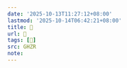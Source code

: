 ```yaml
---
date: '2025-10-13T11:27:12+08:00'
lastmod: '2025-10-14T06:42:21+08:00'
title: 󰖋
url: 󰖋
tags: [󰖌]
src: GHZR
note:
---
```

